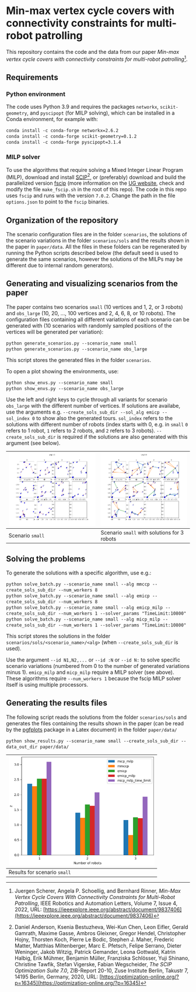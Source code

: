 # Min-max vertex cycle covers with connectivity constraints for multi-robot patrolling

This repository contains the code and the data from our paper *Min-max vertex cycle covers with connectivity constraints for multi-robot patrolling*[^1].

[^1]: Juergen Scherer, Angela P. Schoellig, and Bernhard Rinner, *Min-Max Vertex Cycle Covers With Connectivity Constraints for Multi-Robot Patrolling*, IEEE Robotics and Automation Letters, Volume 7, Issue 4, 2022, URL: [https://ieeexplore.ieee.org/abstract/document/9837406](https://ieeexplore.ieee.org/abstract/document/9837406)
## Requirements
### Python environment
The code uses Python 3.9 and requires the packages `networkx`, `scikit-geometry`, and `pyscipopt` (for MILP solving), which can be installed in a Conda environment, for example with: 
```
conda install -c conda-forge networkx=2.6.2
conda install -c conda-forge scikit-geometry=0.1.2
conda install -c conda-forge pyscipopt=3.1.4
```

### MILP solver
To use the algorithms that require solving a Mixed Integer Linear Program (MILP), download and install [SCIP](https://www.scipopt.org/#download)[^2], or (preferably) download and build the parallelized version [fscip](https://www.scipopt.org/download.php?fname=scipoptsuite-7.0.2.tgz) (more information on the [UG website](https://ug.zib.de/), check and modify the file `make_fscip.sh` in the root of this repo). The code in this repo uses `fscip` and runs with the version `7.0.2`.
Change the path in the file `options.json` to point to the `fscip` binaries.

[^2]: Daniel Anderson, Ksenia Bestuzheva, Wei-Kun Chen, Leon Eifler, Gerald Gamrath, Maxime Gasse, Ambros Gleixner, Gregor Hendel, Christopher Hojny, Thorsten Koch, Pierre Le Bodic, Stephen J. Maher, Frederic Matter, Matthias Miltenberger, Marc E. Pfetsch, Felipe Serrano, Dieter Weninger, Jakob Witzig, Patrick Gemander, Leona Gottwald, Katrin Halbig, Erik Mühmer, Benjamin Müller, Franziska Schlösser, Yuji Shinano, Christine Tawfik, Stefan Vigerske, Fabian Wegscheider, *The SCIP Optimization Suite 7.0*, ZIB-Report 20-10, Zuse Institute Berlin, Takustr 7, 14195 Berlin, Germany, 2020, URL: [https://optimization-online.org/?p=16345](https://optimization-online.org/?p=16345)

## Organization of the repository
The scenario configuration files are in the folder `scenarios`, the solutions of the scenario variations in the folder `scenarios/sols` and the results shown in the paper in `paper/data`. All the files in these folders can be regenerated by running the Python scripts described below (the default seed is used to generate the same scenarios, however the solutions of the MILPs may be different due to internal random generators).

## Generating and visualizing scenarios from the paper

The paper contains two scenarios `small` (10 vertices and 1, 2, or 3 robots) and `obs_large` (10, 20, ..., 100 vertices and 2, 4, 6, 8, or 10 robots). The configuration files containing all different variations of each scenario can be generated with (10 scenarios with randomly sampled positions of the vertices will be generated per variation):
```
python generate_scenarios.py --scenario_name small
python generate_scenarios.py --scenario_name obs_large
``` 
This script stores the generated files in the folder `scenarios`. 

To open a plot showing the environments, use:
```
python show_envs.py --scenario_name small 
python show_envs.py --scenario_name obs_large 
```
Use the left and right keys to cycle through all variants for scenario `obs_large` with the different number of vertices. If solutions are availabe, use the arguments e.g. `--create_sols_sub_dir --sol_alg emicp --sol_index 0` to show also the generated tours. `sol_index` refers to the solutions with different number of robots (index starts with 0, e.g. in `small` `0` refers to 1 robot, `1` refers to 2 robots, and `2` refers to 3 robots). `--create_sols_sub_dir` is required if the solutions are also generated with this argument (see below).

| <img src="figures/small.png" height="200"/> | <img src="figures/small_sol2.png" height="200"/> |
|---------------------------------------------|--------------------------------------------------|
| Scenario `small`                            | Scenario `small` with solutions for 3 robots     |

## Solving the problems

To generate the solutions with a specific algorithm, use e.g.:
```
python solve_batch.py --scenario_name small --alg mmccp --create_sols_sub_dir --num_workers 8
python solve_batch.py --scenario_name small --alg emicp --create_sols_sub_dir --num_workers 8
python solve_batch.py --scenario_name small --alg emicp_milp --create_sols_sub_dir --num_workers 1 --solver_params "TimeLimit:10800"
python solve_batch.py --scenario_name small --alg micp_milp --create_sols_sub_dir --num_workers 1 --solver_params "TimeLimit:10800"
```
This script stores the solutions in the folder `scenarios/sols/<scenario_name>/<alg>` (when `--create_sols_sub_dir` is used).

Use the argument `--id N1,N2,...` or `--id :N` or `--id N:` to solve specific scenario variations (numbered from 0 to the number of generated variations minus 1).
`emicp_milp` and `micp_milp` require a MILP solver (see above). These algorithms require `--num_workers 1` because the fscip MILP solver itself is using multiple processors.

## Generating the results files

The following script reads the solutions from the folder `scenarios/sols` and generates the files containing the results shown in the paper (can be read by the [pgfplots](https://www.ctan.org/pkg/pgfplots) package in a Latex document) in the folder `paper/data/`
```
python show_results.py --scenario_name small --create_sols_sub_dir --data_out_dir paper/data/
```

| <img src="figures/results.png"  height="300"/> |
|------------------------------------------------|
| Results for scenario `small`                   |
